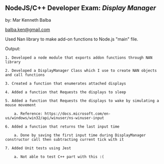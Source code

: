 ## NodeJS/C++ Developer Exam: *Display Manager*
by: Mar Kenneth Balba

balba.ken@gmail.com


Used Nan library to make add-on functions to Node.js "main" file.

Output:

    1. Developed a node module that exports addon functions through NAN library
    
    2. Developed a DisplayManager Class which I use to create NAN objects and call functions
    
    3. Created a function that enumerates attached displays
    
    4. Added a function that Requests the displays to sleep
    
    5. Added a function that Requests the displays to wake by simulating a mouse movement 
    
        a. Reference: https://docs.microsoft.com/en-us/windows/win32/api/winuser/ns-winuser-input
        
    6. Added a function that returns the last input time
    
        a. Done by saving the first input time during DisplayManager constructor call then subtracting current tick with it
        
    7. Added Unit tests using Jest
    
        a. Not able to test C++ part with this :(
